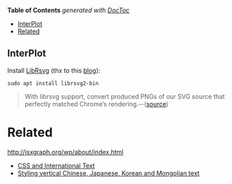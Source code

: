 <!-- START doctoc generated TOC please keep comment here to allow auto update -->
<!-- DON'T EDIT THIS SECTION, INSTEAD RE-RUN doctoc TO UPDATE -->
**Table of Contents**  *generated with [DocToc](https://github.com/thlorenz/doctoc)*

  - [InterPlot](#interplot)
- [Related](#related)

<!-- END doctoc generated TOC please keep comment here to allow auto update -->




## InterPlot


Install [LibRsvg](https://wiki.gnome.org/action/show/Projects/LibRsvg) (thx to this
[blog](http://eng.wealthfront.com/2011/12/22/converting-dynamic-svg-to-png-with-node-js-d3-and-imagemagick/)):

```
sudo apt install librsvg2-bin
```

> With librsvg support, convert produced PNGs of our SVG source that perfectly matched Chrome’s
> rendering.--([source](http://eng.wealthfront.com/2011/12/22/converting-dynamic-svg-to-png-with-node-js-d3-and-imagemagick/))


# Related

http://jsxgraph.org/wp/about/index.html

* [CSS and International Text](https://www.w3.org/International/articles/css3-text/)
* [Styling vertical Chinese, Japanese, Korean and Mongolian text](https://www.w3.org/International/articles/vertical-text/)